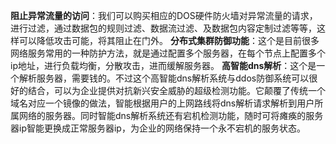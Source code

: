 **阻止异常流量的访问**：我们可以购买相应的DOS硬件防火墙对异常流量的请求，进行过滤，通过数据包的规则过滤、数据流过滤、及数据包内容定制过滤等等，这样可以降低攻击可能，将其阻止在门外。
**分布式集群防御功能**：这个是目前很多网络服务常用的一种防护方法，就是通过配置多个服务器，在每个节点上配置多个ip地址，进行负载均衡，分散攻击，进而缓解服务器。
**高智能dns解析**：这个是一个解析服务器，需要钱的。不过这个高智能dns解析系统与ddos防御系统可以很好的结合，可以为企业提供对抗新兴安全威胁的超级检测功能。它颠覆了传统一个域名对应一个镜像的做法，智能根据用户的上网路线将dns解析请求解析到用户所属网络的服务器。同时智能dns解析系统还有宕机检测功能，随时可将瘫痪的服务器ip智能更换成正常服务器ip，为企业的网络保持一个永不宕机的服务状态。